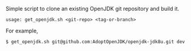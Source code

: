 Simple script to clone an existing OpenJDK git repository and build it.

```
usage: get_openjdk.sh <git-repo> <tag-or-branch>
```

For example,

```
$ get_openjdk.sh git@github.com:AdoptOpenJDK/openjdk-jdk8u.git dev
```
